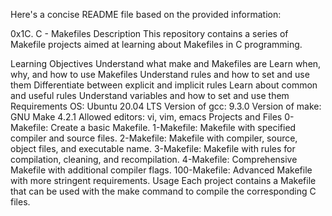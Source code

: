 
Here's a concise README file based on the provided information:

0x1C. C - Makefiles
Description
This repository contains a series of Makefile projects aimed at learning about Makefiles in C programming.

Learning Objectives
Understand what make and Makefiles are
Learn when, why, and how to use Makefiles
Understand rules and how to set and use them
Differentiate between explicit and implicit rules
Learn about common and useful rules
Understand variables and how to set and use them
Requirements
OS: Ubuntu 20.04 LTS
Version of gcc: 9.3.0
Version of make: GNU Make 4.2.1
Allowed editors: vi, vim, emacs
Projects and Files
0-Makefile: Create a basic Makefile.
1-Makefile: Makefile with specified compiler and source files.
2-Makefile: Makefile with compiler, source, object files, and executable name.
3-Makefile: Makefile with rules for compilation, cleaning, and recompilation.
4-Makefile: Comprehensive Makefile with additional compiler flags.
100-Makefile: Advanced Makefile with more stringent requirements.
Usage
Each project contains a Makefile that can be used with the make command to compile the corresponding C files.
